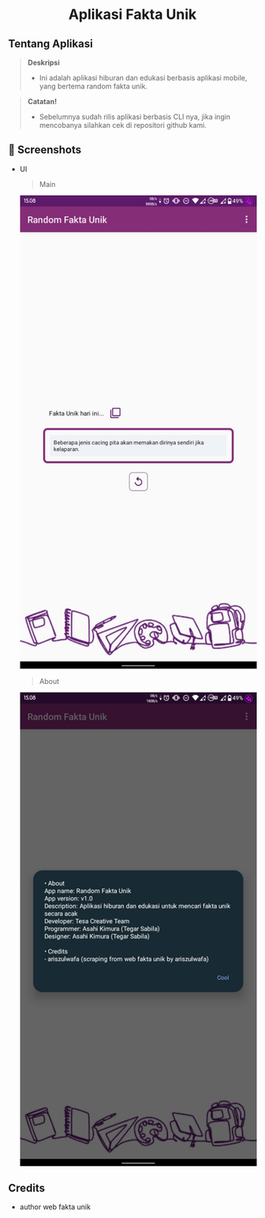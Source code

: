 <h1 align="center">Aplikasi Fakta Unik</h1>

## Tentang Aplikasi

> **Deskripsi**
> - Ini adalah aplikasi hiburan dan edukasi berbasis aplikasi mobile, yang bertema random fakta unik.

> **Catatan!**
> - Sebelumnya sudah rilis aplikasi berbasis CLI nya, jika ingin mencobanya silahkan cek di repositori github kami.

## :camera_flash: Screenshots

- UI

  > Main

  [![20220221-205034.png](Screenshot_20220422-150803281.jpg)](Screenshot_20220422-150803281.jpg)

  > About

  [![20220221-205008.png](Screenshot_20220422-150825330.jpg)](Screenshot_20220422-150825330.jpg)

## Credits

- [](https://ariszulwafa.my.id/fakta-unik/) author web fakta unik
